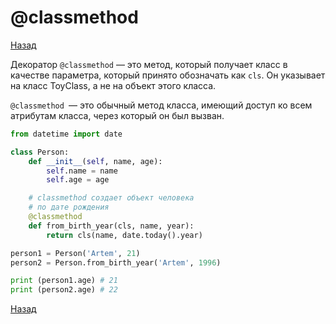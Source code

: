 # @classmethod

[Назад][back]

Декоратор `@classmethod` — это метод, который получает класс в качестве параметра, который принято обозначать как `cls`.
Он указывает на класс ToyClass, а не на объект этого класса.

`@classmethod `— это обычный метод класса, имеющий доступ ко всем атрибутам класса, через который он был вызван.

```python
from datetime import date

class Person:
    def __init__(self, name, age):
        self.name = name
        self.age = age

    # classmethod создает объект человека
    # по дате рождения
    @classmethod
    def from_birth_year(cls, name, year):
        return cls(name, date.today().year)

person1 = Person('Artem', 21)
person2 = Person.from_birth_year('Artem', 1996)

print (person1.age) # 21
print (person2.age) # 22
```

[Назад][back]

[back]: <.> "Назад к оглавлению"